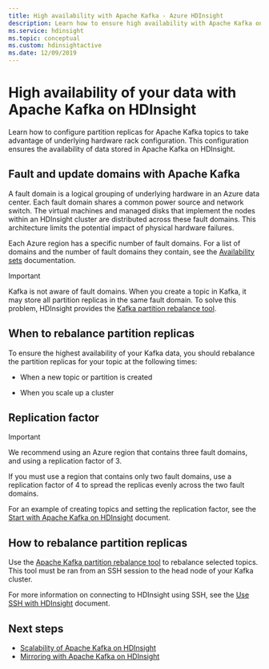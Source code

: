 ```yaml
---
title: High availability with Apache Kafka - Azure HDInsight 
description: Learn how to ensure high availability with Apache Kafka on Azure HDInsight. Learn how to rebalance partition replicas in Kafka so that they are on different fault domains within the Azure region that contains HDInsight.
ms.service: hdinsight
ms.topic: conceptual
ms.custom: hdinsightactive
ms.date: 12/09/2019
---
```


# High availability of your data with Apache Kafka on HDInsight

Learn how to configure partition replicas for Apache Kafka topics to take advantage of underlying hardware rack configuration. This configuration ensures the availability of data stored in Apache Kafka on HDInsight.

## Fault and update domains with Apache Kafka

A fault domain is a logical grouping of underlying hardware in an Azure data center. Each fault domain shares a common power source and network switch. The virtual machines and managed disks that implement the nodes within an HDInsight cluster are distributed across these fault domains. This architecture limits the potential impact of physical hardware failures.

Each Azure region has a specific number of fault domains. For a list of domains and the number of fault domains they contain, see the [Availability sets](../../virtual-machines/availability.md#availability-sets) documentation.

> [!IMPORTANT]  
> Kafka is not aware of fault domains. When you create a topic in Kafka, it may store all partition replicas in the same fault domain. To solve this problem, HDInsight provides the [Kafka partition rebalance tool](https://github.com/hdinsight/hdinsight-kafka-tools).

## When to rebalance partition replicas

To ensure the highest availability of your Kafka data, you should rebalance the partition replicas for your topic at the following times:

* When a new topic or partition is created

* When you scale up a cluster

## Replication factor

> [!IMPORTANT]  
> We recommend using an Azure region that contains three fault domains, and using a replication factor of 3.

If you must use a region that contains only two fault domains, use a replication factor of 4 to spread the replicas evenly across the two fault domains.

For an example of creating topics and setting the replication factor, see the [Start with Apache Kafka on HDInsight](apache-kafka-get-started.md) document.

## How to rebalance partition replicas

Use the [Apache Kafka partition rebalance tool](https://github.com/hdinsight/hdinsight-kafka-tools) to rebalance selected topics. This tool must be ran from an SSH session to the head node of your Kafka cluster.

For more information on connecting to HDInsight using SSH, see the
[Use SSH with HDInsight](../hdinsight-hadoop-linux-use-ssh-unix.md) document.

## Next steps

* [Scalability of Apache Kafka on HDInsight](apache-kafka-scalability.md)
* [Mirroring with Apache Kafka on HDInsight](apache-kafka-mirroring.md)